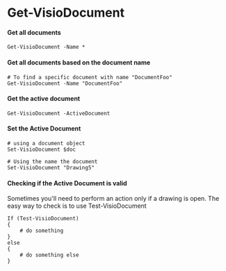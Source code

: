 # Get-VisioDocument

#### Get all documents  <a id="get-all-documents"></a>

```text
Get-VisioDocument -Name *
```

#### Get all documents based on the document name <a id="get-all-documents-based-on-the-document-name"></a>

```text
# To find a specific document with name "DocumentFoo"
Get-VisioDocument -Name "DocumentFoo"
```

#### Get the active document <a id="get-the-active-document"></a>

```text
Get-VisioDocument -ActiveDocument
```

#### Set the Active Document <a id="set-the-active-document"></a>

```text
# using a document object
Set-VisioDocument $doc

# Using the name the document
Set-VisioDocument "Drawing5"
```

#### Checking if the Active Document is valid <a id="checking-is-the-active-document-is-valid"></a>

Sometimes you'll need to perform an action only if a drawing is open. The easy way to check is to use Test-VisioDocument

```text
If (Test-VisioDocument)
{
    # do something
}
else
{
    # do something else
}
```

